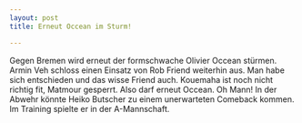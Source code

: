 ```yaml
---
layout: post
title: Erneut Occean im Sturm!

---
```


Gegen Bremen wird erneut der formschwache Olivier Occean stürmen. Armin Veh schloss einen Einsatz von Rob Friend weiterhin aus. Man habe sich entschieden und das wisse Friend auch. Kouemaha ist noch nicht richtig fit, Matmour gesperrt. Also darf erneut Occean. Oh Mann! In der Abwehr könnte Heiko Butscher zu einem unerwarteten Comeback kommen. Im Training spielte er in der A-Mannschaft.


